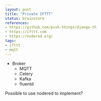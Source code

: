 ```yaml
---
layout: post
title: "Private IFTTT"
status: brainstorm
references:
- https://github.com/push-things/django-th
- https://ifttt.com
- https://nodered.org/
tags:
- ifttt
- mqtt
---
```


* Broker
  * MQTT
  * Celery
  * Kafka
  * fluentd

Possible to use nodered to implement?
